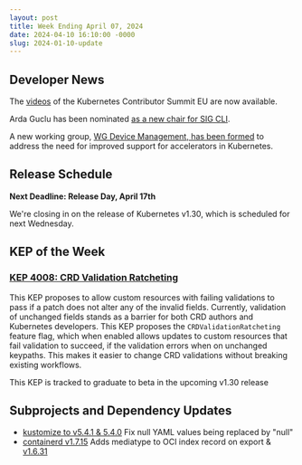 ```yaml
---
layout: post
title: Week Ending April 07, 2024
date: 2024-04-10 16:10:00 -0000
slug: 2024-01-10-update
---
```


## Developer News

The [videos](https://www.youtube.com/playlist?list=PLj6h78yzYM2NYSuce30SLlMyQ65xMgU0U) of the Kubernetes Contributor Summit EU are now available.

Arda Guclu has been nominated [as a new chair for SIG CLI](https://groups.google.com/a/kubernetes.io/g/dev/c/czbYucc1BhU).

A new working group, [WG Device Management, has been formed](https://groups.google.com/a/kubernetes.io/g/dev/c/YWXGXe07A5w) to address the need for improved support for accelerators in Kubernetes.

## Release Schedule

**Next Deadline: Release Day, April 17th**

We're closing in on the release of Kubernetes v1.30, which is scheduled for next Wednesday. 

## KEP of the Week

### [KEP 4008: CRD Validation Ratcheting](https://github.com/kubernetes/enhancements/tree/master/keps/sig-api-machinery/4008-crd-ratcheting)

This KEP proposes to allow custom resources with failing validations to pass if a patch does not alter any of the invalid fields. Currently, validation of unchanged fields stands as a barrier for both CRD authors and Kubernetes developers. This KEP proposes the `CRDValidationRatcheting` feature flag, which when enabled allows updates to custom resources that fail validation to succeed, if the validation errors when on unchanged keypaths. This makes it easier to change CRD validations without breaking existing workflows.

This KEP is tracked to graduate to beta in the upcoming v1.30 release

## Subprojects and Dependency Updates

* [kustomize to v5.4.1 & 5.4.0](https://github.com/kubernetes-sigs/kustomize/releases/tag/kustomize%2Fv5.4.1) Fix null YAML values being replaced by "null"
* [containerd v1.7.15](https://github.com/containerd/containerd/releases/tag/v1.7.15) Adds mediatype to OCI index record on export & [v1.6.31](https://github.com/containerd/containerd/releases/tag/v1.6.31)

